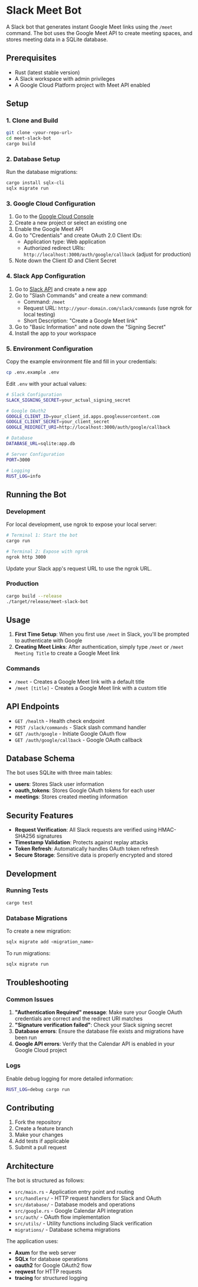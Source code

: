 # Slack Meet Bot

A Slack bot that generates instant Google Meet links using the `/meet` command. The bot uses the Google Meet API to create meeting spaces, and stores meeting data in a SQLite database.

## Prerequisites

- Rust (latest stable version)
- A Slack workspace with admin privileges
- A Google Cloud Platform project with Meet API enabled

## Setup

### 1. Clone and Build

```bash
git clone <your-repo-url>
cd meet-slack-bot
cargo build
```

### 2. Database Setup

Run the database migrations:

```bash
cargo install sqlx-cli
sqlx migrate run
```

### 3. Google Cloud Configuration

1. Go to the [Google Cloud Console](https://console.cloud.google.com/)
2. Create a new project or select an existing one
3. Enable the Google Meet API
4. Go to "Credentials" and create OAuth 2.0 Client IDs:
   - Application type: Web application
   - Authorized redirect URIs: `http://localhost:3000/auth/google/callback` (adjust for production)
5. Note down the Client ID and Client Secret

### 4. Slack App Configuration

1. Go to [Slack API](https://api.slack.com/apps) and create a new app
2. Go to "Slash Commands" and create a new command:
   - Command: `/meet`
   - Request URL: `http://your-domain.com/slack/commands` (use ngrok for local testing)
   - Short Description: "Create a Google Meet link"
3. Go to "Basic Information" and note down the "Signing Secret"
4. Install the app to your workspace

### 5. Environment Configuration

Copy the example environment file and fill in your credentials:

```bash
cp .env.example .env
```

Edit `.env` with your actual values:

```bash
# Slack Configuration
SLACK_SIGNING_SECRET=your_actual_signing_secret

# Google OAuth2
GOOGLE_CLIENT_ID=your_client_id.apps.googleusercontent.com
GOOGLE_CLIENT_SECRET=your_client_secret
GOOGLE_REDIRECT_URI=http://localhost:3000/auth/google/callback

# Database
DATABASE_URL=sqlite:app.db

# Server Configuration
PORT=3000

# Logging
RUST_LOG=info
```

## Running the Bot

### Development

For local development, use ngrok to expose your local server:

```bash
# Terminal 1: Start the bot
cargo run

# Terminal 2: Expose with ngrok
ngrok http 3000
```

Update your Slack app's request URL to use the ngrok URL.

### Production

```bash
cargo build --release
./target/release/meet-slack-bot
```

## Usage

1. **First Time Setup**: When you first use `/meet` in Slack, you'll be prompted to authenticate with Google
2. **Creating Meet Links**: After authentication, simply type `/meet` or `/meet Meeting Title` to create a Google Meet link

### Commands

- `/meet` - Creates a Google Meet link with a default title
- `/meet [title]` - Creates a Google Meet link with a custom title

## API Endpoints

- `GET /health` - Health check endpoint
- `POST /slack/commands` - Slack slash command handler
- `GET /auth/google` - Initiate Google OAuth flow
- `GET /auth/google/callback` - Google OAuth callback

## Database Schema

The bot uses SQLite with three main tables:

- **users**: Stores Slack user information
- **oauth_tokens**: Stores Google OAuth tokens for each user
- **meetings**: Stores created meeting information

## Security Features

- **Request Verification**: All Slack requests are verified using HMAC-SHA256 signatures
- **Timestamp Validation**: Protects against replay attacks
- **Token Refresh**: Automatically handles OAuth token refresh
- **Secure Storage**: Sensitive data is properly encrypted and stored

## Development

### Running Tests

```bash
cargo test
```

### Database Migrations

To create a new migration:

```bash
sqlx migrate add <migration_name>
```

To run migrations:

```bash
sqlx migrate run
```

## Troubleshooting

### Common Issues

1. **"Authentication Required" message**: Make sure your Google OAuth credentials are correct and the redirect URI matches
2. **"Signature verification failed"**: Check your Slack signing secret
3. **Database errors**: Ensure the database file exists and migrations have been run
4. **Google API errors**: Verify that the Calendar API is enabled in your Google Cloud project

### Logs

Enable debug logging for more detailed information:

```bash
RUST_LOG=debug cargo run
```

## Contributing

1. Fork the repository
2. Create a feature branch
3. Make your changes
4. Add tests if applicable
5. Submit a pull request

## Architecture

The bot is structured as follows:

- `src/main.rs` - Application entry point and routing
- `src/handlers/` - HTTP request handlers for Slack and OAuth
- `src/database/` - Database models and operations
- `src/google.rs` - Google Calendar API integration
- `src/auth/` - OAuth flow implementation
- `src/utils/` - Utility functions including Slack verification
- `migrations/` - Database schema migrations

The application uses:

- **Axum** for the web server
- **SQLx** for database operations
- **oauth2** for Google OAuth2 flow
- **reqwest** for HTTP requests
- **tracing** for structured logging
